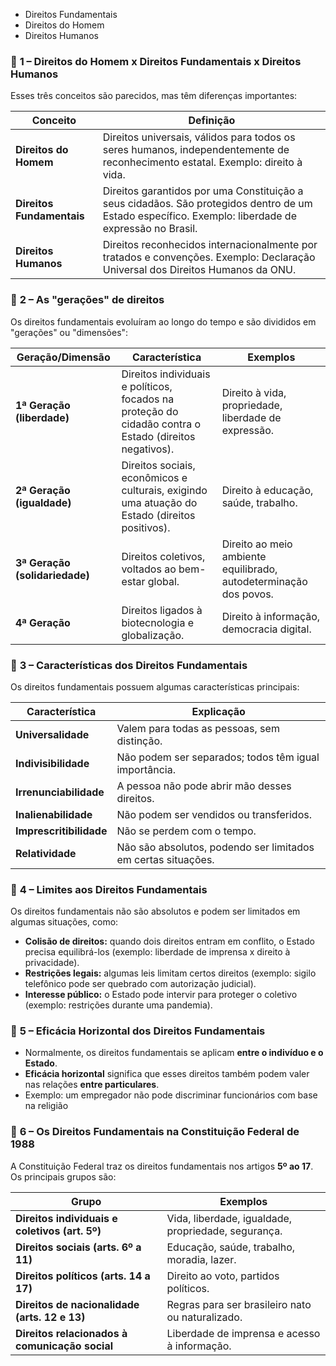 - Direitos Fundamentais
- Direitos do Homem
- Direitos Humanos

### 📌 **1 – Direitos do Homem x Direitos Fundamentais x Direitos Humanos**

Esses três conceitos são parecidos, mas têm diferenças importantes:

|Conceito|Definição|
|---|---|
|**Direitos do Homem**|Direitos universais, válidos para todos os seres humanos, independentemente de reconhecimento estatal. Exemplo: direito à vida.|
|**Direitos Fundamentais**|Direitos garantidos por uma Constituição a seus cidadãos. São protegidos dentro de um Estado específico. Exemplo: liberdade de expressão no Brasil.|
|**Direitos Humanos**|Direitos reconhecidos internacionalmente por tratados e convenções. Exemplo: Declaração Universal dos Direitos Humanos da ONU.|
### 📌 **2 – As "gerações" de direitos**

Os direitos fundamentais evoluíram ao longo do tempo e são divididos em "gerações" ou "dimensões":

| Geração/Dimensão               | Característica                                                                                         | Exemplos                                                          |
| ------------------------------ | ------------------------------------------------------------------------------------------------------ | ----------------------------------------------------------------- |
| **1ª Geração (liberdade)**     | Direitos individuais e políticos, focados na proteção do cidadão contra o Estado (direitos negativos). | Direito à vida, propriedade, liberdade de expressão.              |
| **2ª Geração (igualdade)**     | Direitos sociais, econômicos e culturais, exigindo uma atuação do Estado (direitos positivos).         | Direito à educação, saúde, trabalho.                              |
| **3ª Geração (solidariedade)** | Direitos coletivos, voltados ao bem-estar global.                                                      | Direito ao meio ambiente equilibrado, autodeterminação dos povos. |
| **4ª Geração**                 | Direitos ligados à biotecnologia e globalização.                                                       | Direito à informação, democracia digital.                         |
### 📌 **3 – Características dos Direitos Fundamentais**

Os direitos fundamentais possuem algumas características principais:

| Característica          | Explicação                                                    |
| ----------------------- | ------------------------------------------------------------- |
| **Universalidade**      | Valem para todas as pessoas, sem distinção.                   |
| **Indivisibilidade**    | Não podem ser separados; todos têm igual importância.         |
| **Irrenunciabilidade**  | A pessoa não pode abrir mão desses direitos.                  |
| **Inalienabilidade**    | Não podem ser vendidos ou transferidos.                       |
| **Imprescritibilidade** | Não se perdem com o tempo.                                    |
| **Relatividade**        | Não são absolutos, podendo ser limitados em certas situações. |
### 📌 **4 – Limites aos Direitos Fundamentais**

Os direitos fundamentais não são absolutos e podem ser limitados em algumas situações, como:

- **Colisão de direitos:** quando dois direitos entram em conflito, o Estado precisa equilibrá-los (exemplo: liberdade de imprensa x direito à privacidade).
- **Restrições legais:** algumas leis limitam certos direitos (exemplo: sigilo telefônico pode ser quebrado com autorização judicial).
- **Interesse público:** o Estado pode intervir para proteger o coletivo (exemplo: restrições durante uma pandemia).

### 📌 **5 – Eficácia Horizontal dos Direitos Fundamentais**

- Normalmente, os direitos fundamentais se aplicam **entre o indivíduo e o Estado**.
- **Eficácia horizontal** significa que esses direitos também podem valer nas relações **entre particulares**.
- Exemplo: um empregador não pode discriminar funcionários com base na religião

### 📌 **6 – Os Direitos Fundamentais na Constituição Federal de 1988**

A Constituição Federal traz os direitos fundamentais nos artigos **5º ao 17**. Os principais grupos são:

| Grupo                                          | Exemplos                                            |
| ---------------------------------------------- | --------------------------------------------------- |
| **Direitos individuais e coletivos (art. 5º)** | Vida, liberdade, igualdade, propriedade, segurança. |
| **Direitos sociais (arts. 6º a 11)**           | Educação, saúde, trabalho, moradia, lazer.          |
| **Direitos políticos (arts. 14 a 17)**         | Direito ao voto, partidos políticos.                |
| **Direitos de nacionalidade (arts. 12 e 13)**  | Regras para ser brasileiro nato ou naturalizado.    |
| **Direitos relacionados à comunicação social** | Liberdade de imprensa e acesso à informação.        |